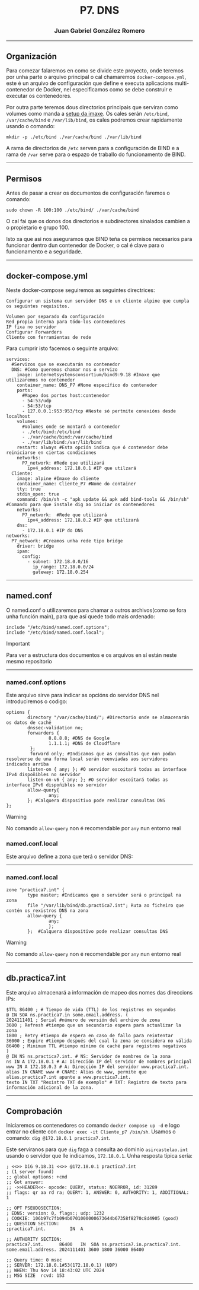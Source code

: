 <h1>
<p align=center>
P7. DNS
</p>
</h1>
<h3>
<p align=center>
Juan Gabriel González Romero
</p>
</h3>

---
## Organización
Para comezar falaremos en como se divide este proyecto, onde teremos por unha parte o arquivo principal o cal chamaremos `docker-compose.yml`, este é un arquivo de configuración que define e executa aplicacions multi-contenedor de Docker, nel especificamos como se debe construir e executar os contenedores. 

Por outra parte teremos dous directorios principais que serviran como volumes como manda a [setup da imaxe](https://hub.docker.com/r/internetsystemsconsortium/bind9). Os cales serán `/etc/bind`, `/var/cache/bind` e `/var/lib/bind`, os cales podremos crear rapidamente usando o comando:
```
mkdir -p ./etc/bind ./var/cache/bind ./var/lib/bind
```
A rama de directorios de `/etc` serven para a configuración de BIND e a rama de `/var` serve para o espazo de traballo do funcionamento de BIND.

---
## Permisos
Antes de pasar a crear os documentos de configuración faremos o comando:
```
sudo chown -R 100:100 ./etc/bind/ ./var/cache/bind
```
O cal fai que os donos dos directorios e subdirectores sinalados cambien a o propietario e grupo 100.

Isto xa que asi nos aseguramos que BIND teña os permisos necesarios para funcionar dentro dun contenedor de Docker, o cal é clave para o funcionamento e a seguridade.

---
## docker-compose.yml
Neste docker-compose seguiremos as seguintes directrices:
```
Configurar un sistema cun servidor DNS e un cliente alpine que cumpla os seguintes requisitos.

Volumen por separado da configuración
Red propia interna para tódo-los contenedores
IP fixa no servidor
Configurar Forwarders
Cliente con ferramientas de rede
```
Para cumprir isto facemos o seguinte arquivo:
```
services:
  #Servizos que se executarán no contenedor
  DNS: #Como queremos chamar nos o servizo
    image: internetsystemsconsortium/bind9:9.18 #Imaxe que utilizaremos no contenedor
    container_name: DNS_P7 #Nome específico do contenedor
    ports:
      #Mapeo dos portos host:contenedor
      - 54:53/udp
      - 54:53/tcp
      - 127.0.0.1:953:953/tcp #Neste só pertmite conexións desde localhost
    volumes:
      #Volumes onde se montará o contenedor
      - ./etc/bind:/etc/bind
      - ./var/cache/bind:/var/cache/bind
      - ./var/lib/bind:/var/lib/bind
    restart: always #Esta opción indica que ó contenedor debe reiniciarse en ciertas condiciones
    networks:
      P7_network: #Rede que utilizará
        ipv4_address: 172.18.0.1 #IP que utilzará
  Cliente:
    image: alpine #Imaxe do cliente
    container_name: Cliente_P7 #Nome do container
    tty: true 
    stdin_open: true
    command: /bin/sh -c "apk update && apk add bind-tools && /bin/sh" #Comando para que instale dig ao iniciar os contenedores
    networks:
      P7_network:  #Rede que utilizará
        ipv4_address: 172.18.0.2 #IP que utilizará
    dns:
      - 172.18.0.1 #IP do DNS
networks:
  P7_network: #Creamos unha rede tipo bridge
    driver: bridge
    ipam:
      config:
        - subnet: 172.18.0.0/16
          ip_range: 172.18.0.0/24
          gateway: 172.18.0.254
```

---
## named.conf
O named.conf o utilizaremos para chamar a outros archivos(como se fora unha función main), para que así quede todo maís ordenado:
```
include "/etc/bind/named.conf.options";
include "/etc/bind/named.conf.local";
```
> [!IMPORTANT]
> Para ver a estructura dos documentos e os arquivos en sí están neste mesmo repositorio
---
### named.conf.options
Este arquivo sirve para indicar as opcións do servidor DNS nel introduciremos o codigo:
```
options {
        directory "/var/cache/bind/"; #Directorio onde se almacenarán os datos de caché
        dnssec-validation no;
        forwarders {
                8.8.8.8; #DNS de Google
                1.1.1.1; #DNS de Cloudflare
         };
         forward only; #Indicamos que as consultas que non podan resolverse de una forma local serán reenviadas aos servidores indicados arriba
        listen-on { any; }; #O servidor escoitará todas as interface IPv4 dispoñibles no servidor
        listen-on-v6 { any; }; #O servidor escoitará todas as interface IPv6 dispoñibles no servidor
        allow-query{
                any;
        }; #Calquera dispositivo pode realizar consultas DNS
};
```
> [!WARNING]
> No comando `allow-query` non é recomendable por `any` nun entorno real
### named.conf.local
Este arquivo define a zona que terá o servidor DNS:

---
### named.conf.local
```
zone "practica7.int" {
        type master; #Indicamos que o servidor será o principal na zona
        file "/var/lib/bind/db.practica7.int"; Ruta ao ficheiro que contén os rexistros DNS na zona
        allow-query {
                any;
                };
        };  #Calquera dispositivo pode realizar consultas DNS
```
> [!WARNING]
> No comando `allow-query` non é recomendable por `any` nun entorno real

---
## db.practica7.int
Este arquivo almacenará a información de mapeo dos nomes das direccions IPs:
```
$TTL 86400 ; # Tiempo de vida (TTL) de los registros en segundos
@ IN SOA ns.practica7.in some.email.address. (
2024111401 ; Serial #número de versión del archivo de zona
3600 ; Refresh #tiempo que un secundario espera para actualizar la zona
1800 ; Retry #tiempo de espera en caso de fallo para reintentar
36000 ; Expire #tiempo después del cual la zona se considera no válida
86400 ; Minimum TTL #tiempo mínimo de caché para registros negativos
)
@ IN NS ns.practica7.int. # NS: Servidor de nombres de la zona
ns IN A 172.18.0.1 # A: Dirección IP del servidor de nombres principal
www IN A 172.18.0.3 # A: Dirección IP del servidor www.practica7.int.
alias IN CNAME www # CNAME: Alias de www, permite que alias.practica7.int apunte a www.practica7.int.
texto IN TXT "Rexistro TXT de exemplo" # TXT: Registro de texto para información adicional de la zona.
```

---
## Comprobación
Iniciaremos os contenedores co comando `docker compose up -d` e logo entrar no cliente con `docker exec -it Cliente_p7 /bin/sh`.
Usamos o comando: `dig @172.18.0.1 practica7.int`.

Este serviranos para que `dig` faga a consulta ao dominio `asircastelao.int` usando o servidor que lle indicamos, `172.18.0.1`. Unha resposta típica sería: 
```
; <<>> DiG 9.18.31 <<>> @172.18.0.1 practica7.int
; (1 server found)
;; global options: +cmd
;; Got answer:
;; ->>HEADER<<- opcode: QUERY, status: NOERROR, id: 31289
;; flags: qr aa rd ra; QUERY: 1, ANSWER: 0, AUTHORITY: 1, ADDITIONAL: 1

;; OPT PSEUDOSECTION:
; EDNS: version: 0, flags:; udp: 1232
; COOKIE: 106b97c7fb094b0701000000673644b67358f8270c8d4905 (good)
;; QUESTION SECTION:
;practica7.int.			IN	A

;; AUTHORITY SECTION:
practica7.int.		86400	IN	SOA	ns.practica7.in.practica7.int. some.email.address. 2024111401 3600 1800 36000 86400

;; Query time: 0 msec
;; SERVER: 172.18.0.1#53(172.18.0.1) (UDP)
;; WHEN: Thu Nov 14 18:43:02 UTC 2024
;; MSG SIZE  rcvd: 153
```

---
